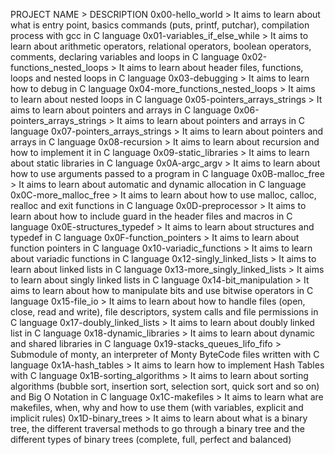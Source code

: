 PROJECT NAME > DESCRIPTION 
0x00-hello_world > It aims to learn about what is entry point, basics commands (puts, printf, putchar), compilation process with gcc in C language 0x01-variables_if_else_while > It aims to learn about arithmetic operators, relational operators, boolean operators, comments, declaring variables and loops in C language 0x02-functions_nested_loops > It aims to learn about header files, functions, loops and nested loops in C language 0x03-debugging > It aims to learn how to debug in C language 0x04-more_functions_nested_loops > It aims to learn about nested loops in C language 0x05-pointers_arrays_strings > It aims to learn about pointers and arrays in C language 0x06-pointers_arrays_strings > It aims to learn about pointers and arrays in C language 0x07-pointers_arrays_strings > It aims to learn about pointers and arrays in C language 0x08-recursion > It aims to learn about recursion and how to implement it in C language 0x09-static_libraries > It aims to learn about static libraries in C language 0x0A-argc_argv > It aims to learn about how to use arguments passed to a program in C language 0x0B-malloc_free > It aims to learn about automatic and dynamic allocation in C language 0x0C-more_malloc_free > It aims to learn about how to use malloc, calloc, realloc and exit functions in C language 0x0D-preprocessor > It aims to learn about how to include guard in the header files and macros in C language 0x0E-structures_typedef > It aims to learn about structures and typedef in C language 0x0F-function_pointers > It aims to learn about function pointers in C language 0x10-variadic_functions > It aims to learn about variadic functions in C language 0x12-singly_linked_lists > It aims to learn about linked lists in C language 0x13-more_singly_linked_lists > It aims to learn about singly linked lists in C language 0x14-bit_manipulation > It aims to learn about how to manipulate bits and use bitwise operators in C language 0x15-file_io > It aims to learn about how to handle files (open, close, read and write), file descriptors, system calls and file permissions in C language 0x17-doubly_linked_lists > It aims to learn about doubly linked list in C language 0x18-dynamic_libraries > It aims to learn about dynamic and shared libraries in C language 0x19-stacks_queues_lifo_fifo > Submodule of monty, an interpreter of Monty ByteCode files written with C language 0x1A-hash_tables > It aims to learn how to implement Hash Tables with C language 0x1B-sorting_algorithms > It aims to learn about sorting algorithms (bubble sort, insertion sort, selection sort, quick sort and so on) and Big O Notation in C language 0x1C-makefiles > It aims to learn what are makefiles, when, why and how to use them (with variables, explicit and implicit rules) 0x1D-binary_trees > It aims to learn about what is a binary tree, the different traversal methods to go through a binary tree and the different types of binary trees (complete, full, perfect and balanced)